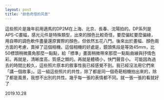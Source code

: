 ```yaml
---
layout: post
title: "颜色奇怪的风景"
---
```



這些照片是幾年前用適馬的DP2M在上海、北京、長春、沈陽拍的。DP系列是APS-C畫幅，感光元件是特殊類型，出來的顏色比較奇怪，要麼偏紅要麼偏綠，用自帶的調色軟件盡量還原實際的顏色，但依然五花八門。後來出於畫幅、顏色兩方面的考慮，賣掉了這個相機。這個相機的好處是，鏡頭焦段是等效45mm，比50標頭稍微廣角那麼一點點，給「標準」畫面稍微帶來那麼一點點曲線與抒情色彩。再就是，清晰度高，質感之類的。再就是體積小，快門聲音小。
可能因為過去的時間比較久，這些照片原本的敘事性我已經感覺不到。我已經沒法用它們來「講一個故事」。這一組這些照片的共性，除了都是同一個奇葩相機拍出來的，除了都是風景，我想不出別的共性。幾乎每一張的表情都不同。就一張一張的看就好了

2019.10.28
